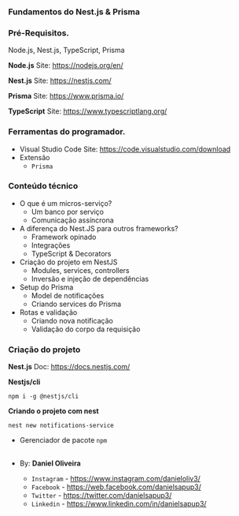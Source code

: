 
### Fundamentos do Nest.js & Prisma
### Pré-Requisitos.
Node.js, Nest.js, TypeScript, Prisma

**Node.js**
Site: https://nodejs.org/en/

**Nest.js**
Site: https://nestjs.com/

**Prisma**
Site: https://www.prisma.io/

**TypeScript**
Site: https://www.typescriptlang.org/


### Ferramentas do programador.
- Visual Studio Code
Site: https://code.visualstudio.com/download
- Extensão
  - `Prisma`


### Conteúdo técnico
- O que é um micros-serviço?
  - Um banco por serviço
  - Comunicação assíncrona
- A diferença do Nest.JS para outros frameworks?
  - Framework opinado
  - Integrações
  - TypeScript & Decorators
- Criação do projeto em NestJS
  - Modules, services, controllers
  - Inversão e injeção de dependências
- Setup do Prisma
  - Model de notificações
  - Criando services do Prisma
- Rotas e validação
  - Criando nova notificação
  - Validação do corpo da requisição


### Criação do projeto
**Nest.js**
Doc: https://docs.nestjs.com/

**Nestjs/cli**
```
npm i -g @nestjs/cli
```

**Criando o projeto com nest**
```
nest new notifications-service
```  
  - Gerenciador de pacote `npm`








##
###
##


- By:  **Daniel Oliveira**

  - `Instagram` - https://www.instagram.com/danieloliv3/
  - `Facebook` - https://web.facebook.com/danielsapup3/
  - `Twitter` - https://twitter.com/danielsapup3/
  - `Linkedin` - https://www.linkedin.com/in/danielsapup3/

##